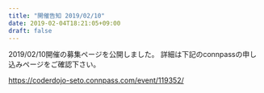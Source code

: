 ```yaml
---
title: "開催告知 2019/02/10"
date: 2019-02-04T18:21:05+09:00
draft: false
---
```


 2019/02/10開催の募集ページを公開しました。
詳細は下記のconnpassの申し込みページをご確認下さい。

 https://coderdojo-seto.connpass.com/event/119352/
